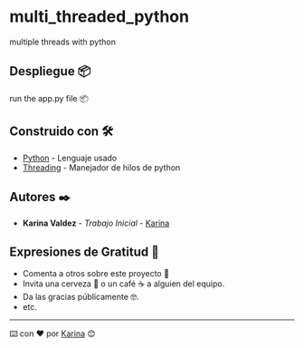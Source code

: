 # multi_threaded_python
multiple threads with python

## Despliegue 📦

run the app.py file 📦

## Construido con 🛠️

* [Python](https://www.python.org) - Lenguaje usado
* [Threading](https://docs.python.org/es/3/library/threading.html) - Manejador de hilos de python

## Autores ✒️

* **Karina Valdez** - *Trabajo Inicial* - [Karina](https://github.com/kmvp)

## Expresiones de Gratitud 🎁

* Comenta a otros sobre este proyecto 📢
* Invita una cerveza 🍺 o un café ☕ a alguien del equipo. 
* Da las gracias públicamente 🤓.
* etc.


---
⌨️ con ❤️ por [Karina](https://github.com/kmvp) 😊
